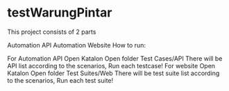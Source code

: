 # testWarungPintar
This project consists of 2 parts

Automation API
Automation Website
How to run:

For Automation API
Open Katalon
Open folder Test Cases/API
There will be API list according to the scenarios, Run each testcase!
For website
Open Katalon
Open folder Test Suites/Web
There will be test suite list according to the scenarios, Run each test suite!
